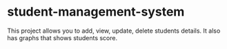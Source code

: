 # student-management-system
This project allows you to add, view, update, delete students details. It also has graphs that shows students score.
